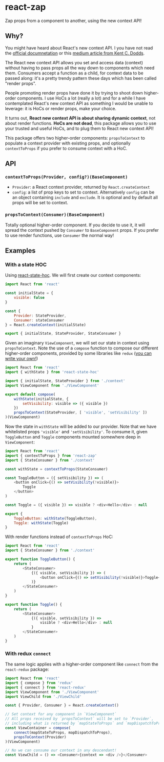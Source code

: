 # react-zap

Zap props from a component to another, using the new context API!

## Why?

You might have heard about React's new context API. I you have not read the [official documnetation](https://reactjs.org/docs/context.html) or this [medium article from Kent C. Dodds](https://medium.com/dailyjs/reacts-%EF%B8%8F-new-context-api-70c9fe01596b).

The React new context API allows you set and access data (context) without having to pass props all the way down to components which need them. Consumers accept a function as a child, for context data to be passed along: it's a pretty trendy pattern these days which has been called "render props".

People promoting render props have done it by trying to shoot down higher-order components. I use HoCs a lot (really a lot) and for a while I have contemplated React's new context API as something I would be unable to leverage: it is HoCs or render props, make your choice.

It turns out, **React new context API is about sharing dynamic context**, not about render functions. **HoCs are not dead**, this package allows you to use your trusted and useful HoCs, and to plug them to React new context API!

This package offers two higher-order components: `propsToContext` to populate a context provider with existing props, and optionally `contextToProps` if you prefer to consume context with a HoC.

## API

### `contextToProps(Provider, config?)(BaseComponent)`

*   `Provider`: a React context provider, returned by `React.createContext`
*   `config`: a list of prop keys to set to context. Alternatively `config` can be an object containing `include` and `exclude`. It is optional and by default all props will be set to context.

### `propsToContext(Consumer)(BaseComponent)`

Totally optional higher-order component. If you decide to use it, it will spread the context pushed by `Consumer` to `BaseComponent` props. If you prefer to use render functions, use `Consumer` the normal way!

## Examples

### With a state HOC

Using [react-state-hoc](troch/react-state-hoc). We will first create our context components:

```js
import React from 'react'

const initialState = {
    visible: false
}

const {
    Provider: StateProvider,
    Consumer: stateConsumer
} = React.createContext(initialState)

export { initialState, StateProvider, StateConsumer }
```

Given an imaginary `ViewComponent`, we will set our state in context using `propsToContext`. Note the use of a `compose` function to compose our different higher-order components, provided by some libraries like `redux` ([you can write your own!](https://gist.github.com/JamieMason/172460a36a0eaef24233e6edb2706f83))

```js
import React from 'react'
import { withState } from 'react-state-hoc'

import { initialState, StateProvider } from './context'
import ViewComponent from './ViewComponent'

export default compose(
    withState(initialState, {
        setVisibility: visible => ({ visible })
    })
    propsToContext(StateProvider, [ 'visible', 'setVisibility' ])
)(ViewComponent)
```

Now the state in `withState` will be added to our provider. Note that we have whitelisted props `'visible'` and `'setVisibility'`. To consume it, given `ToggleButton` and `Toggle` components mounted somewhere deep in `ViewComponent`:

```js
import React from 'react'
import { contextToProps } from 'react-zap'
import { StateConsumer } from './context'

const withState = contextToProps(StateConsumer)

const ToggleButton = ({ setVisibility }) => (
    <button onClick={() => setVisibility(!visible)}>
        Toggle
    </button>
)

const Toggle = ({ visible }) => visible ? <div>Hello</div> : null

export {
    ToggleButton: withState(ToggleButton),
    Toggle: withState(Toggle)
}
```

With render functions instead of `contextToProps` HoC:

```js
import React from 'react'
import { StateConsumer } from './context'

export function ToggleButton() {
    return (
        <StateConsumer>
            {({ visible, setVisibility }) => (
                <button onClick={() => setVisibility(!visible)}>Toggle</button>
            )}
        </StateConsumer>
    )
}

export function Toggle() {
    return (
        <StateConsumer>
            {({ visible, setVisibility }) =>
                visible ? <div>Hello</div> : null
            }
        </StateConsumer>
    )
}
```

### With redux `connect`

The same logic applies with a higher-order component like `connect` from the `react-redux` package:

```js
import React from 'react'
import { compose } from 'redux'
import { connect } from 'react-redux'
import ViewComponent from './ViewComponent'
import ViewChild from './ViewChild'

const { Provider, Consumer } = React.createContext()

// Set context for any component in `ViewComponent`
// All props received by `propsToContext` will be set to `Provider`,
// including what is returned by `mapStateToProps` and `mapDispatchToProps`
const ViewContainer = compose(
    connect(mapStateToProps, mapDispatchToProps),
    propsToContext(Provider)
)(ViewComponent)

// No we can consume our context in any descendant!
const ViewChild = () => <Consumer>{context => <div />}</Consumer>
```
